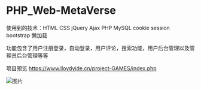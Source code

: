 # PHP_Web-MetaVerse

使用到的技术：HTML CSS jQuery Ajax PHP MySQL cookie session bootstrap 懒加载

功能包含了用户注册登录，自动登录，用户评论，搜索功能，用户后台管理以及管理员后台管理等等

项目预览 https://www.lloydyide.cn/project-GAMES/index.php

![图片](https://user-images.githubusercontent.com/77259971/164144059-5c331b69-0296-4a65-9b77-893470536dba.png)
